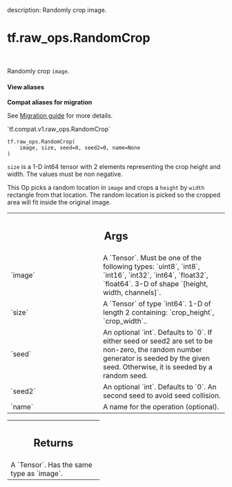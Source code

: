description: Randomly crop image.

<div itemscope itemtype="http://developers.google.com/ReferenceObject">
<meta itemprop="name" content="tf.raw_ops.RandomCrop" />
<meta itemprop="path" content="Stable" />
</div>

# tf.raw_ops.RandomCrop

<!-- Insert buttons and diff -->

<table class="tfo-notebook-buttons tfo-api nocontent" align="left">

</table>



Randomly crop `image`.

<section class="expandable">
  <h4 class="showalways">View aliases</h4>
  <p>
<b>Compat aliases for migration</b>
<p>See
<a href="https://www.tensorflow.org/guide/migrate">Migration guide</a> for
more details.</p>
<p>`tf.compat.v1.raw_ops.RandomCrop`</p>
</p>
</section>

<pre class="devsite-click-to-copy prettyprint lang-py tfo-signature-link">
<code>tf.raw_ops.RandomCrop(
    image, size, seed=0, seed2=0, name=None
)
</code></pre>



<!-- Placeholder for "Used in" -->

`size` is a 1-D int64 tensor with 2 elements representing the crop height and
width.  The values must be non negative.

This Op picks a random location in `image` and crops a `height` by `width`
rectangle from that location.  The random location is picked so the cropped
area will fit inside the original image.

<!-- Tabular view -->
 <table class="responsive fixed orange">
<colgroup><col width="214px"><col></colgroup>
<tr><th colspan="2"><h2 class="add-link">Args</h2></th></tr>

<tr>
<td>
`image`
</td>
<td>
A `Tensor`. Must be one of the following types: `uint8`, `int8`, `int16`, `int32`, `int64`, `float32`, `float64`.
3-D of shape `[height, width, channels]`.
</td>
</tr><tr>
<td>
`size`
</td>
<td>
A `Tensor` of type `int64`.
1-D of length 2 containing: `crop_height`, `crop_width`..
</td>
</tr><tr>
<td>
`seed`
</td>
<td>
An optional `int`. Defaults to `0`.
If either seed or seed2 are set to be non-zero, the random number
generator is seeded by the given seed.  Otherwise, it is seeded by a
random seed.
</td>
</tr><tr>
<td>
`seed2`
</td>
<td>
An optional `int`. Defaults to `0`.
An second seed to avoid seed collision.
</td>
</tr><tr>
<td>
`name`
</td>
<td>
A name for the operation (optional).
</td>
</tr>
</table>



<!-- Tabular view -->
 <table class="responsive fixed orange">
<colgroup><col width="214px"><col></colgroup>
<tr><th colspan="2"><h2 class="add-link">Returns</h2></th></tr>
<tr class="alt">
<td colspan="2">
A `Tensor`. Has the same type as `image`.
</td>
</tr>

</table>

